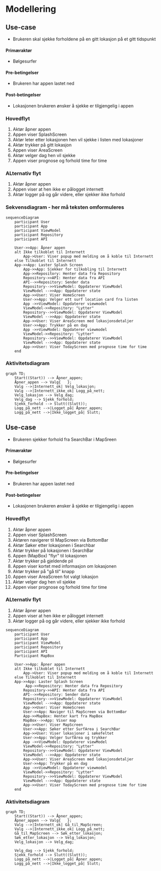 # Modellering

## Use-case
* Brukeren skal sjekke forholdene på en gitt lokasjon på et gitt tidspunkt
#### Primæraktør
* Bølgesurfer
#### Pre-betingelser
* Brukeren har appen lastet ned
#### Post-betingelser 
* Lokasjonen brukeren ønsker å sjekke er tilgjengelig i appen
### Hovedflyt
1. Aktør åpner appen
2. Appen viser SplashScreen
3. Aktør leter etter lokasjonen hen vil sjekke i listen med lokasjoner
4. Aktør trykker på gitt lokasjon
5. Appen viser AreaScreen
6. Aktør velger dag hen vil sjekke
7. Appen viser prognose og forhold time for time

### ALternativ flyt
1. Aktør åpner appen
2. Appen viser at hen ikke er pålogget internett
3. Aktør logger på og går videre, eller sjekker ikke forhold

### Sekvensdiagram - her må teksten omformuleres

```mermaid
sequenceDiagram
    participant User
    participant App
    participant ViewModel
    participant Repository
    participant API

    User->>App: Åpner appen
    alt Ikke tilkoblet til Internett
        App->User: Viser popup med melding om å koble til Internett
    else Tilkoblet til Internett
    App->>App: Laster Splash Screen
        App->>App: Sjekker for tilkobling til Internett
        App->>Repository: Henter data fra Repository
        Repository->>API: Henter data fra API
        API-->>Repository: Sender data
        Repository-->>ViewModel: Oppdaterer ViewModel
        ViewModel -->>App: Oppdaterer state
        App->>User: Viser HomeScreen
        User->>App: Velger ett surf location card fra listen
        App ->>ViewModel: Oppdaterer viewmodel
        ViewModel->>Repository: "Lytter"
        Repository-->>ViewModel: Oppdaterer ViewModel
        ViewModel -->>App: Oppdaterer state
        App->>User: Viser AreaScreen med lokasjonsdetaljer
        User->>App: Trykker på en dag
        App ->>ViewModel: Oppdaterer viewmodel
        ViewModel->>Repository: "Lytter"
        Repository-->>ViewModel: Oppdaterer ViewModel
        ViewModel -->>App: Oppdaterer state
        App->>User: Viser TodayScreen med prognose time for time
    end
```



### Aktivitetsdiagram
```mermaid
graph TD;
    Start((Start)) --> Åpner_appen;
    Åpner_appen --> Valg{   };
    Valg -->|Internett_ok| Velg_lokasjon;
    Valg -->|Internett_ikke_ok| Logg_på_nett;
    Velg_lokasjon --> Velg_dag;
    Velg_dag --> Sjekk_forhold;
    Sjekk_forhold --> Slutt((Slutt));
    Logg_på_nett -->|Logget_på| Åpner_appen;
    Logg_på_nett -->|Ikke_logget_på| Slutt;

```

## Use-case
* Brukeren sjekker forhold fra SearchBar i MapSreen
#### Primæraktør
* Bølgesurfer
#### Pre-betingelser
* Brukeren har appen lastet ned
#### Post-betingelser
* Lokasjonen brukeren ønsker å sjekke er tilgjengelig i appen
### Hovedflyt
1. Aktør åpner appen
2. Appen viser SplashScreen
3. Aktøren navigerer til MapScreen via BottomBar
4. Aktør Søker etter lokasjonen i Searchbar
5. Aktør trykker på lokasjonen i SearchBar
6. Appen (MapBox) "flyr" til lokasjonen
7. Aktør trykker på gjeldende pil
8. Appen viser kortet med informasjon om lokasjonen
9. Aktør trykker på "gå til" knapp
10. Appen viser AreaScreen fot valgt lokasjon
11. Aktør velger dag hen vil sjekke
12. Appen viser prognose og forhold time for time
### ALternativ flyt
1. Aktør åpner appen
2. Appen viser at hen ikke er pålogget internett
3. Aktør logger på og går videre, eller sjekker ikke forhold

```mermaid
sequenceDiagram
    participant User
    participant App
    participant ViewModel
    participant Repository
    participant API
    Participant MapBox

    User->>App: Åpner appen
    alt Ikke tilkoblet til Internett
        App->User: Viser popup med melding om å koble til Internett
    else Tilkoblet til Internett
    App->>App: Laster Splash Screen
         App->>Repository: Henter data fra Repository
        Repository->>API: Henter data fra API
        API-->>Repository: Sender data
        Repository-->>ViewModel: Oppdaterer ViewModel
        ViewModel -->>App: Oppdaterer state
        App->>User: Viser HomeScreen
        User->>App: Naviger til MapScreen via BottomBar
        App->>MapBox: Henter kart fra MapBox
        MapBox-->>App: Viser map
        App->>User: Viser MapScreen
        User->>App: Søker etter SurfArea i SearchBar
        App->>User: Viser lokasjoner i søkefeltet
        User->>App: Velger SurfArea og trykker
        App ->>ViewModel: Oppdaterer viewModel
        ViewModel->>Repository: "Lytter"
        Repository-->>ViewModel: Oppdaterer ViewModel
        ViewModel -->>App: Oppdaterer state
        App->>User: Viser AreaScreen med lokasjonsdetaljer
        User->>App: Trykker på en dag
        App ->>ViewModel: Oppdaterer viewmodel
        ViewModel->>Repository: "Lytter"
        Repository-->>ViewModel: Oppdaterer ViewModel
        ViewModel -->>App: Oppdaterer state
        App->>User: Viser TodayScreen med prognose time for time
    end
```


### Aktivitetsdiagram
```mermaid
graph TD;
    Start((Start)) --> Åpner_appen;
    Åpner_appen --> Valg{   };
    Valg -->|Internett_ok| Gå_til_MapScreen;
    Valg -->|Internett_ikke_ok| Logg_på_nett;
    Gå_til_MapScreen --> Søk_etter_lokasjon;
    Søk_etter_lokasjon --> Velg_lokasjon;
    Velg_lokasjon --> Velg_dag;
    
    Velg_dag --> Sjekk_forhold;
    Sjekk_forhold --> Slutt((Slutt));
    Logg_på_nett -->|Logget_på| Åpner_appen;
    Logg_på_nett -->|Ikke_logget_på| Slutt;

```

